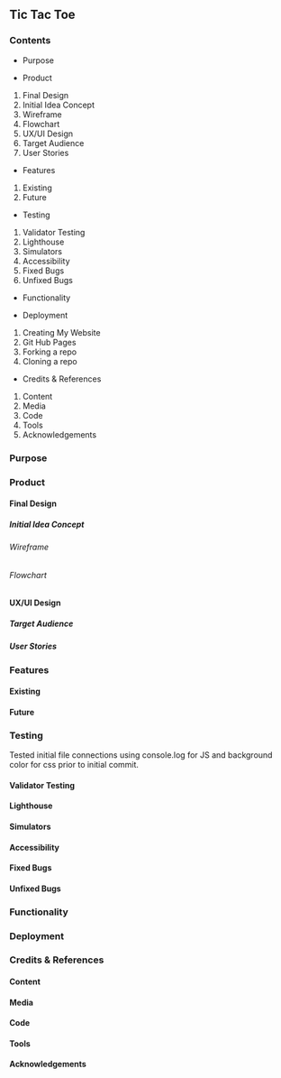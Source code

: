 ## Tic Tac Toe

### Contents

- Purpose

- Product
1. Final Design
2. Initial Idea Concept
3. Wireframe
4. Flowchart
5. UX/UI Design
6. Target Audience
7. User Stories

- Features
1. Existing
2. Future

- Testing
1. Validator Testing
2. Lighthouse
3. Simulators
4. Accessibility
5. Fixed Bugs
6. Unfixed Bugs

- Functionality

- Deployment
1. Creating My Website
2. Git Hub Pages
3. Forking a repo
4. Cloning a repo

- Credits & References
1. Content
2. Media
3. Code
4. Tools
5. Acknowledgements


### Purpose

### Product
#### Final Design
##### Initial Idea Concept
###### Wireframe
###### Flowchart
#### UX/UI Design
##### Target Audience
##### User Stories

### Features
#### Existing
#### Future

### Testing
Tested initial file connections using console.log for JS and background color for css prior to initial commit.
#### Validator Testing
#### Lighthouse
#### Simulators
#### Accessibility
#### Fixed Bugs
#### Unfixed Bugs

### Functionality

### Deployment

### Credits & References
#### Content
#### Media
#### Code
#### Tools
#### Acknowledgements


